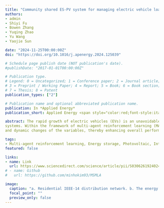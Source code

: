 ```yaml
---
title: "Community shared ES-PV system for managing electric vehicle loads via multi-agent reinforcement learning"
authors:
- admin
- Shiyi Fu
- Bowen Zhang
- Yuqing Zhao
- Yu Wang
- Yaojie Sun

date: "2024-11-25T00:00:00Z"
doi: "https://doi.org/10.1016/j.apenergy.2024.125039"

# Schedule page publish date (NOT publication's date).
#publishDate: "2017-01-01T00:00:00Z"

# Publication type.
# Legend: 0 = Uncategorized; 1 = Conference paper; 2 = Journal article;
# 3 = Preprint / Working Paper; 4 = Report; 5 = Book; 6 = Book section;
# 7 = Thesis; 8 = Patent
publication_types: ["2"]

# Publication name and optional abbreviated publication name.
publication: In *Applied Energy*
publication_short: Applied Energy <span style="color:red;font-style:italic;font-weight:bold;">(2025IF=11.0)</span>

abstract: The rapid growth of electric vehicles (EVs) is an unavoidable trend within the global energy transition. However, the substantial integration of EVs poses significant challenges to the stability and reliability of power systems. This study proposes mitigating EV load through community-shared energy storage and photovoltaic (ES-PV)
systems. Within the framework of multi-agent reinforcement learning (MARL), multiple decision-making agents collaborate to manage various variables and systems in community, including energy storage charging and discharging strategies, intelligent EV charging strategies, and ES-PV system electricity pricing strategies. The coordination and optimization achieved through MARL enable these strategies to address the interdependencies
and dynamic changes of the variables, thereby enhancing overall performance. Case studies in real-world scenarios demonstrate that ES-PV systems can support up to 38.68 % of EV load, increase photovoltaic self-consumption rates by 66.41 %, and significantly reduce community reliance on the distribution grid. In terms of economic performance, implementing the ES-PV system reduced community electricity expenses by up to 7.73 %, resulting in a net profit of €51,924.65 for the ES-PV system in summer. This indicates a win-win solution for both community residents and ES-PV system operators. Therefore, this framework can support a more efficient and resilient community energy utilization paradigm, accommodating the increasing prevalence of EVs and the rapid development of smart communities.

tags:
- Multi-agent reinforcement learning, Energy storage, Photovoltaic, Intelligent EV charging
featured: false

links:
- name: Link
  url: https://www.sciencedirect.com/science/article/pii/S0306261924024231
# - name: Github
#   url: https://github.com/minhokim93/MSMLA

image:
  caption: "a. Residential IEEE-14 distribution network. b. The energy storage (ES) system. c. The enhanced self-correcting (ESC) cell model for batteries."
  focal_point: ""
  preview_only: false
---
```

